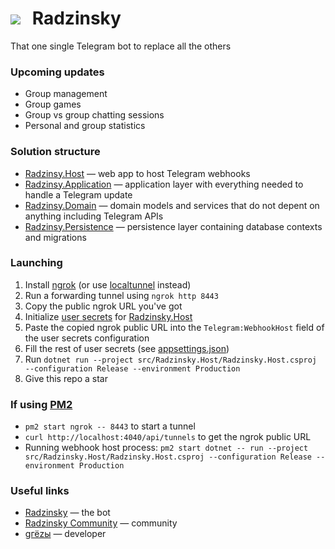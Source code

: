 # ![](https://i.imgur.com/jM8yQCt.png)  Radzinsky
That one single Telegram bot to replace all the others

### Upcoming updates
- Group management
- Group games
- Group vs group chatting sessions
- Personal and group statistics

### Solution structure
- [Radzinsy.Host](src/Radzinsky.Host) — web app to host Telegram webhooks
- [Radzinsy.Application](src/Radzinsky.Application) — application layer with everything needed to handle a Telegram update
- [Radzinsy.Domain](src/Radzinsky.Domain) — domain models and services that do not depent on anything including Telegram APIs
- [Radzinsy.Persistence](src/Radzinsky.Persistence) — persistence layer containing database contexts and migrations

### Launching
1. Install [ngrok](https://ngrok.com/docs/getting-started) (or use [localtunnel](https://loca.lt) instead)
1. Run a forwarding tunnel using `ngrok http 8443`
1. Copy the public ngrok URL you've got
1. Initialize [user secrets](https://learn.microsoft.com/en-us/aspnet/core/security/app-secrets) for [Radzinsky.Host](src/Radzinsky.Host)
1. Paste the copied ngrok public URL into the `Telegram:WebhookHost` field of the user secrets configuration
1. Fill the rest of user secrets (see [appsettings.json](src/Radzinsky.Host/appsettings.json))
1. Run `dotnet run --project src/Radzinsky.Host/Radzinsky.Host.csproj --configuration Release --environment Production`
1. Give this repo a star

### If using [PM2](https://pm2.keymetrics.io)
- `pm2 start ngrok -- 8443` to start a tunnel
- `curl http://localhost:4040/api/tunnels` to get the ngrok public URL
- Running webhook host process: `pm2 start dotnet -- run --project src/Radzinsky.Host/Radzinsky.Host.csproj --configuration Release --environment Production`

### Useful links
- [Radzinsky](https://t.me/radzinsky_bot) — the bot
- [Radzinsky Community](https://t.me/radzinsky_chat) — community
- [gгёzы](https://t.me/undrcrxwn) — developer
